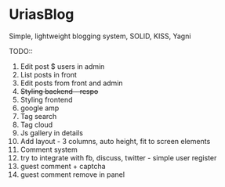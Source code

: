 # UriasBlog
Simple, lightweight blogging system,  SOLID, KISS, Yagni

TODO::

1. Edit post $ users in admin
2. List posts in front
3. Edit posts from front and admin
4. ~~Styling backend - respo~~
5. Styling frontend
6. google amp
7. Tag search
8. Tag cloud
9. Js gallery in details
10.  Add layout - 3 columns, auto height, fit to screen elements
11. Comment system
  0. try to integrate with fb, discuss, twitter - simple user register
  1. guest comment + captcha
  2. guest comment remove in panel

